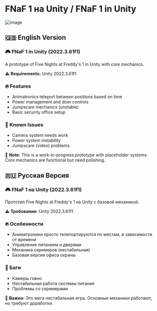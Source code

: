 # FNaF 1 на Unity / FNaF 1 in Unity

![image](https://github.com/user-attachments/assets/cab6ea80-21c2-446d-bc5b-d698b05d2d5e)


## 🇬🇧 English Version

### 🎮 FNaF 1 in Unity (2022.3.61f1)
A prototype of Five Nights at Freddy's 1 in Unity with core mechanics.

⚠ **Requirements:** Unity 2022.3.61f1

### 🔥 Features
- Animatronics teleport between positions based on time
- Power management and door controls
- Jumpscare mechanics (unstable)
- Basic security office setup

### 🐛 Known Issues
- Camera system needs work
- Power system instability
- Jumpscare (video) problems

🚧 **Note:** This is a work-in-progress prototype with placeholder systems. Core mechanics are functional but need polishing.

## 🇷🇺 Русская Версия

### 🎮 FNaF 1 на Unity (2022.3.61f1)
Прототип Five Nights at Freddy's 1 на Unity с базовой механикой.

⚠ **Требования:** Unity 2022.3.61f1

### 🔥 Особенности
- Аниматроники просто телепортируются по местам, в зависимости от времени
- Управление питанием и дверями
- Механика скримеров (нестабильная)
- Базовая версия офиса охраны

### 🐛 Баги
- Камеры говно
- Нестабильная работа системы питания
- Проблемы со скримерами

🚧 **Важно:** Это мега нестабильная игра. Основные механики работают, но требуют доработки.
